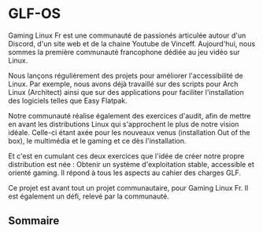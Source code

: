 # GLF-OS 

Gaming Linux Fr est une communauté de passionés articulée autour d'un Discord, d'un site web et de la chaine Youtube de Vinceff.
Aujourd'hui, nous sommes la première communauté francophone dédiée au jeu vidéo sur Linux.

Nous lançons régulièrement des projets pour améliorer l'accessibilité de Linux. Par exemple, nous avons déjà travaillé sur des scripts pour Arch Linux (Architect) ainsi que sur des applications pour faciliter l'installation des logiciels telles que Easy Flatpak.

Notre communauté réalise également des exercices d'audit, afin de mettre en avant les distributions Linux qui s'approchent le plus de notre vision idéale. Celle-ci étant axée pour les nouveaux venus (installation Out of the box), le multimédia et le gaming et ce dès l'installation.

Et c'est en cumulant ces deux exercices que l'idée de créer notre propre distribution est née : Obtenir un système d'exploitation stable, accessible et orienté gaming. Il répond à tous les aspects au cahier des charges GLF.

Ce projet est avant tout un projet communautaire, pour Gaming Linux Fr. Il est également un défi, relevé par la communauté.


## Sommaire 


